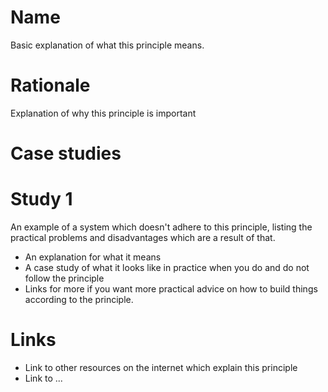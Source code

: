 # Name

Basic explanation of what this principle means.

# Rationale

Explanation of why this principle is important

# Case studies

# Study 1

An example of a system which doesn't adhere to this principle, listing the practical
problems and disadvantages which are a result of that.

* An explanation for what it means
* A case study of what it looks like in practice when you do and do
not follow the principle
* Links for more if you want more practical advice on how to build
things according to the principle.
# Links

 * Link to other resources on the internet which explain this principle
 * Link to ...

